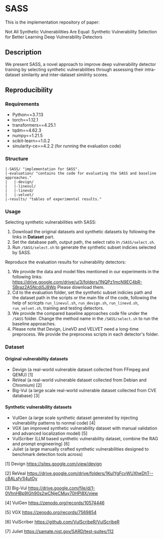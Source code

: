 # SASS #

This is the implementation repository of paper: 

Not All Synthetic Vulnerabilities Are Equal: Synthetic Vulnerability Selection for Better Learning Deep Vulnerability Detectors


## Description ##

We present SASS, a novel approach to improve deep
vulnerability detector training by selecting synthetic vulnerabilities through assessing their intra-dataset similarity and inter-dataset similrity scores.

## Reproducibility ##
### Requirements ###
- Python==3.7.13
- torch==1.12.1
- transformers==4.25.1
- tqdm==4.62.3
- numpy==1.21.5
- scikit-learn==1.0.2
- sinularity-ce==4.2.2 (for running the evaluation code)

### Structure ###
    |-SASS/ "implementation for SASS".
    |-evaluation/ "contains the code for evaluating the SASS and baseline approaches."
    |   |-devign/ 
    |   |-linevul/
    |   |-linevd/
    |   |-velvet/
    |-results/ "tables of experimental results."

### Usage ###
Selecting synthetic vulnerabilities with SASS:
1. Download the original datasets and synthetic datasets by following the links in **Dataset** part. 
2. Set the database path, output path, the select ratio in `/SASS/select.sh`.
3. Run `/SASS/select.sh` to generate the synthetic subset indicies selected by SASS.

Reproduce the evaluation results for vulnerability detectors:
1. We provide the data and model files mentioned in our experiments in the following links: https://drive.google.com/drive/u/3/folders/1NQPz1mcN9EC4bR-SBraz2A5Ncdi5J8Wp Please download them. 
2. Cd to the evaluation folder, set the synthetic subset indicies path and the dataset path in the scripts or the main file of the code, following the help of scricpts `run_linevul.sh`, `run_devign.sh`, `run_linevd.sh`, `run_velvet.sh`, training and testing detectors. 
3. We provide the compared baseline approaches code file under the `/SASS` folder. Change the method name in the `/SASS/select.sh` to run the baseline approaches.
4. Please note that Devign, LineVD and VELVET need a  long-time preprocess. We provide the preprocess scripts in each detector's folder.

### Dataset ###

#### Original vulnerabiltiy datasets ####

- Devign (a real-world vulnerable dataset collected from FFmpeg and QEMU) [1]
- ReVeal (a real-world vulnerable dataset collected from Debian and Chromium) [2]
- Big-Vul (a large scale real-world vulnerable dataset collected from CVE database) [3]

#### Synthetic vulnerability datasets ####

- VulGen (a large scale synthetic dataset generated by injecting vulnerability patterns to normal code) [4]
- VGX (an improved synthetic vulnerability dataset with manual validation and advanced localization model) [5]
- VulScriber (LLM based synthetic vulnerability dataset, combine the RAG and prompt engineering) [6]
- Juliet (a large manually crafted synthetic vulnerabilities designed to benchmark detection tools across)

[1] Devign https://sites.google.com/view/devign

[2] ReVeal https://drive.google.com/drive/folders/1KuIYgFcvWUXheDhT--cBALsfy1I4utOy

[3] Big-Vul https://drive.google.com/file/d/1-0VhnHBp9IGh90s2wCNjeCMuy70HPl8X/view

[4] VulGen https://zenodo.org/records/10574446

[5] VGX https://zenodo.org/records/7569854

[6] VulScriber https://github.com/VulScribeR/VulScribeR

[7] Juliet https://samate.nist.gov/SARD/test-suites/112